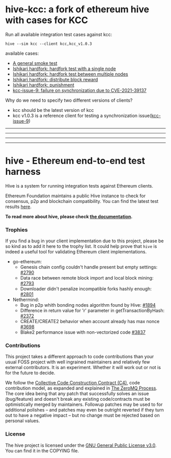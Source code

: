 # hive-kcc: a fork of ethereum hive with cases for KCC 

Run all available integration test cases against kcc:  

```
hive --sim kcc --client kcc,kcc_v1.0.3
```

available cases:  

- [A general smoke test](simulators/kcc/smoke/main.go)  
- [Ishikari hardfork: hardfork test with a single node](simulators/kcc/ishikari-singlenode-hardfork/main.go)  
- [Ishikari hardfork: hardfork test between multiple nodes](simulators/kcc/ishikari-multinode-hardfork/main.go)  
- [Ishikari hardfork: distribute block reward](simulators/kcc/ishikari-distribute-block-reward/main.go)    
- [Ishikari hardfork: punishment](simulators/kcc/ishikari-punishment/main.go)   
- [kcc-issue-9: failure on synchronization due to CVE-2021-39137](simulators/kcc/issues/issue-9/main.go)  


Why do we need to specify two different versions of clients?  

- kcc should be the latest version of kcc 
- kcc v1.0.3 is a reference client for testing a synchronization issue([kcc-issue-9](simulators/kcc/issues/issue-9/main.go))


---
---
---
---

# hive - Ethereum end-to-end test harness

Hive is a system for running integration tests against Ethereum clients.

Ethereum Foundation maintains a public Hive instance to check for consensus, p2p and
blockchain compatibility. You can find the latest test results [here][hive-prod].

**To read more about hive, please check [the documentation][doc].**

### Trophies

If you find a bug in your client implementation due to this project, please be so kind as
to add it here to the trophy list. It could help prove that `hive` is indeed a useful tool
for validating Ethereum client implementations.

- go-ethereum:
  - Genesis chain config couldn't handle present but empty settings: [#2790](https://github.com/ethereum/go-ethereum/pull/2790)
  - Data race between remote block import and local block mining: [#2793](https://github.com/ethereum/go-ethereum/pull/2793)
  - Downloader didn't penalize incompatible forks hashly enough: [#2801](https://github.com/ethereum/go-ethereum/pull/2801)
- Nethermind:
  - Bug in p2p whith bonding nodes algorithm found by Hive: [#1894](https://github.com/NethermindEth/nethermind/pull/1894)
  - Difference in return value for 'r' parameter in getTransactionByHash: [#2372](https://github.com/NethermindEth/nethermind/issues/2372)
  - CREATE/CREATE2 behavior when account already has max nonce [#3698](https://github.com/NethermindEth/nethermind/pull/3698)
  - Blake2 performance issue with non-vectorized code [#3837](https://github.com/NethermindEth/nethermind/pull/3837)

### Contributions

This project takes a different approach to code contributions than your usual FOSS project
with well ingrained maintainers and relatively few external contributors. It is an
experiment. Whether it will work out or not is for the future to decide.

We follow the [Collective Code Construction Contract (C4)][c4], code contribution model,
as expanded and explained in [The ZeroMQ Process][zmq-process]. The core idea being that
any patch that successfully solves an issue (bug/feature) and doesn't break any existing
code/contracts must be optimistically merged by maintainers. Followup patches may be used
to for additional polishes – and patches may even be outright reverted if they turn out to
have a negative impact – but no change must be rejected based on personal values.

### License

The hive project is licensed under the [GNU General Public License v3.0][gpl]. You can
find it in the COPYING file.

[hive-prod]: https://hivetests.ethdevops.io/
[doc]: ./docs/overview.md
[c4]: http://rfc.zeromq.org/spec:22/C4/
[zmq-process]: https://hintjens.gitbooks.io/social-architecture/content/chapter4.html
[gpl]: http://www.gnu.org/licenses/gpl-3.0.en.html
